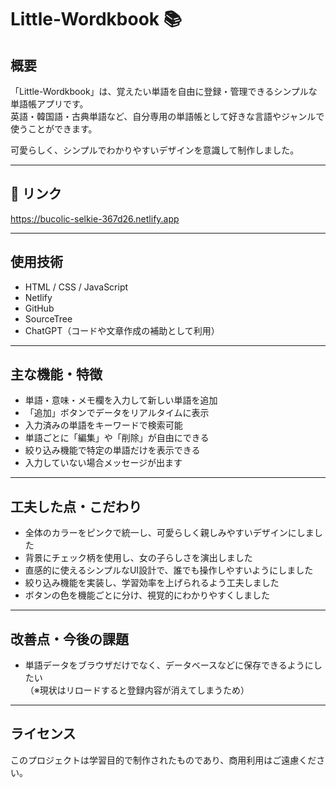 # Little-Wordkbook 📚

## 概要

「Little-Wordkbook」は、覚えたい単語を自由に登録・管理できるシンプルな単語帳アプリです。  
英語・韓国語・古典単語など、自分専用の単語帳として好きな言語やジャンルで使うことができます。

可愛らしく、シンプルでわかりやすいデザインを意識して制作しました。

---

## 🔗 リンク

https://bucolic-selkie-367d26.netlify.app

---

## 使用技術

- HTML / CSS / JavaScript  
- Netlify  
- GitHub  
- SourceTree  
- ChatGPT（コードや文章作成の補助として利用）

---

## 主な機能・特徴

- 単語・意味・メモ欄を入力して新しい単語を追加  
- 「追加」ボタンでデータをリアルタイムに表示  
- 入力済みの単語をキーワードで検索可能  
- 単語ごとに「編集」や「削除」が自由にできる  
- 絞り込み機能で特定の単語だけを表示できる
- 入力していない場合メッセージが出ます

---

## 工夫した点・こだわり

- 全体のカラーをピンクで統一し、可愛らしく親しみやすいデザインにしました  
- 背景にチェック柄を使用し、女の子らしさを演出しました  
- 直感的に使えるシンプルなUI設計で、誰でも操作しやすいようにしました  
- 絞り込み機能を実装し、学習効率を上げられるよう工夫しました  
- ボタンの色を機能ごとに分け、視覚的にわかりやすくしました  

---

## 改善点・今後の課題

- 単語データをブラウザだけでなく、データベースなどに保存できるようにしたい  
（※現状はリロードすると登録内容が消えてしまうため）

---

## ライセンス

このプロジェクトは学習目的で制作されたものであり、商用利用はご遠慮ください。
